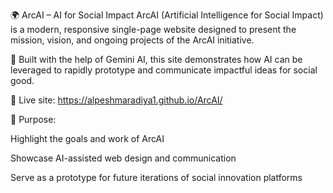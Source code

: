 🌍 ArcAI – AI for Social Impact
ArcAI (Artificial Intelligence for Social Impact) is a modern, responsive single-page website designed to present the mission, vision, and ongoing projects of the ArcAI initiative.

🚀 Built with the help of Gemini AI, this site demonstrates how AI can be leveraged to rapidly prototype and communicate impactful ideas for social good.

🔗 Live site: https://alpeshmaradiya1.github.io/ArcAI/

🎯 Purpose:

Highlight the goals and work of ArcAI

Showcase AI-assisted web design and communication

Serve as a prototype for future iterations of social innovation platforms
